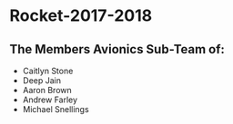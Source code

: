 # Rocket-2017-2018

## The Members Avionics Sub-Team of:
* Caitlyn Stone
* Deep Jain
* Aaron Brown
* Andrew Farley 
* Michael Snellings
